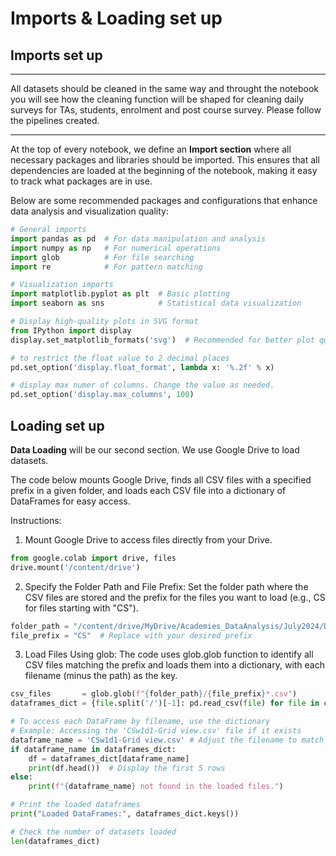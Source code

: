 # Imports & Loading set up

## Imports set up

---
All datasets should be cleaned in the same way and throught the notebook you will see how the cleaning function will be shaped for cleaning daily surveys for TAs, students, enrolment and post course survey. Please follow the pipelines created. 

---
At the top of every notebook, we define an **Import section** where all necessary packages and libraries should be imported. This ensures that all dependencies are loaded at the beginning of the notebook, making it easy to track what packages are in use.

Below are some recommended packages and configurations that enhance data analysis and visualization quality:

```python
# General imports
import pandas as pd  # For data manipulation and analysis
import numpy as np   # For numerical operations
import glob          # For file searching
import re            # For pattern matching

# Visualization imports
import matplotlib.pyplot as plt  # Basic plotting
import seaborn as sns            # Statistical data visualization

# Display high-quality plots in SVG format
from IPython import display
display.set_matplotlib_formats('svg')  # Recommended for better plot quality

# to restrict the float value to 2 decimal places
pd.set_option('display.float_format', lambda x: '%.2f' % x)

# display max numer of columns. Change the value as needed.
pd.set_option('display.max_columns', 100)

```
## Loading set up

**Data Loading** will be our second section. We use Google Drive to load datasets. 

The code below mounts Google Drive, finds all CSV files with a specified prefix in a given folder, and loads each CSV file into a dictionary of DataFrames for easy access.

Instructions:

1. Mount Google Drive to access files directly from your Drive.
```python
from google.colab import drive, files
drive.mount('/content/drive')
```

2. Specify the Folder Path and File Prefix: Set the folder path where the CSV files are stored and the prefix for the files you want to load (e.g., CS for files starting with "CS").
```python
folder_path = "/content/drive/MyDrive/Academies_DataAnalysis/July2024/DailySurveys/CMA/TAs/"
file_prefix = "CS"  # Replace with your desired prefix
```

3. Load Files Using glob: The code uses glob.glob function to identify all CSV files matching the prefix and loads them into a dictionary, with each filename (minus the path) as the key.
```python
csv_files       = glob.glob(f"{folder_path}/{file_prefix}*.csv")
dataframes_dict = {file.split('/')[-1]: pd.read_csv(file) for file in csv_files}

# To access each DataFrame by filename, use the dictionary
# Example: Accessing the 'CSw1d1-Grid view.csv' file if it exists
dataframe_name = 'CSw1d1-Grid view.csv' # Adjust the filename to match your data
if dataframe_name in dataframes_dict:
    df = dataframes_dict[dataframe_name]
    print(df.head())  # Display the first 5 rows 
else:
    print(f"{dataframe_name} not found in the loaded files.")

# Print the loaded dataframes
print("Loaded DataFrames:", dataframes_dict.keys())

# Check the number of datasets loaded
len(dataframes_dict)
```

